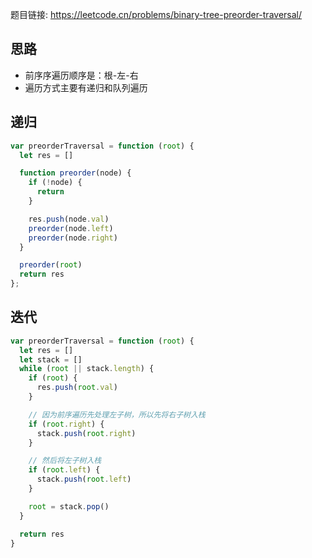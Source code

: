 题目链接: https://leetcode.cn/problems/binary-tree-preorder-traversal/

## 思路
- 前序序遍历顺序是：根-左-右
- 遍历方式主要有递归和队列遍历


## 递归
```JavaScript
var preorderTraversal = function (root) {
  let res = []

  function preorder(node) {
    if (!node) {
      return
    }

    res.push(node.val)
    preorder(node.left)
    preorder(node.right)
  }

  preorder(root)
  return res
};
```

## 迭代
```JavaScript
var preorderTraversal = function (root) {
  let res = []
  let stack = []
  while (root || stack.length) {
    if (root) {
      res.push(root.val)
    }

    // 因为前序遍历先处理左子树，所以先将右子树入栈
    if (root.right) {
      stack.push(root.right)
    }

    // 然后将左子树入栈
    if (root.left) {
      stack.push(root.left)
    }

    root = stack.pop()
  }

  return res
}
```

